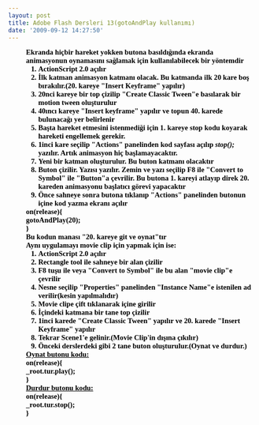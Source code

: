 ```yaml
---
layout: post
title: Adobe Flash Dersleri 13(gotoAndPlay kullanımı)
date: '2009-09-12 14:27:50'
---
```


<p style="font-weight:bold;font-family:Calibri;font-size:11pt;color:black;margin:0 0 0 .375in;">Ekranda hiçbir hareket yokken butona basıldığında ekranda animasyonun oynamasını sağlamak için kullanılabilecek bir yöntemdir</p>
<p style="font-weight:bold;font-family:Calibri;font-size:11pt;color:black;margin:0 0 0 .375in;"></p>

<ol style="margin-left:.375in;direction:ltr;unicode-bidi:embed;margin-top:0;margin-bottom:0;font-family:Calibri;font-size:11pt;font-weight:bold;" type="1">
	<li style="margin-top:0;margin-bottom:0;vertical-align:middle;color:black;"><span style="font-family:Calibri;font-size:11pt;font-weight:bold;">ActionScript      2.0 açılır</span></li>
	<li style="margin-top:0;margin-bottom:0;vertical-align:middle;color:black;"><span style="font-weight:bold;font-family:Calibri;font-size:11pt;">İlk katman animasyon katmanı olacak. Bu katmanda ilk 20 kare boş bırakılır.(20.      kareye "Insert Keyframe" yapılır)</span></li>
	<li style="margin-top:0;margin-bottom:0;vertical-align:middle;color:black;"><span style="font-weight:bold;font-family:Calibri;font-size:11pt;">20nci kareye bir top çizilip "Create Classic Tween"e basılarak      bir motion tween oluşturulur</span></li>
	<li style="margin-top:0;margin-bottom:0;vertical-align:middle;color:black;"><span style="font-weight:bold;font-family:Calibri;font-size:11pt;">40ıncı kareye "Insert keyframe" yapılır ve topun 40.      karede bulunacağı yer belirlenir</span></li>
	<li style="margin-top:0;margin-bottom:0;vertical-align:middle;color:black;"><span style="font-weight:bold;font-family:Calibri;font-size:11pt;">Başta hareket etmesini istenmediği için 1. kareye stop kodu      koyarak hareketi engellemek gerekir.</span></li>
	<li style="margin-top:0;margin-bottom:0;vertical-align:middle;color:black;"><span style="font-weight:bold;font-family:Calibri;font-size:11pt;">1inci kare seçilip "Actions" panelinden kod sayfası açılıp </span><span style="font-weight:bold;font-style:italic;font-family:Calibri;font-size:11pt;">stop();</span><span style="font-weight:bold;font-family:Calibri;font-size:11pt;"> yazılır. Artık animasyon hiç başlamayacaktır.</span></li>
	<li style="margin-top:0;margin-bottom:0;vertical-align:middle;color:black;"><span style="font-weight:bold;font-family:Calibri;font-size:11pt;">Yeni bir katman oluşturulur. Bu buton katmanı olacaktır</span></li>
	<li style="margin-top:0;margin-bottom:0;vertical-align:middle;color:black;"><span style="font-weight:bold;font-family:Calibri;font-size:11pt;">Buton çizilir. Yazısı yazılır. Zemin ve yazı seçilip F8 ile      "Convert to Symbol" ile "Button"a çevrilir. Bu butona      1. kareyi atlayıp direk 20. kareden animasyonu başlatıcı görevi yapacaktır</span></li>
	<li style="margin-top:0;margin-bottom:0;vertical-align:middle;color:black;"><span style="font-weight:bold;font-family:Calibri;font-size:11pt;">Önce sahneye sonra butona tıklanıp "Actions" panelinden      butonun içine kod yazma ekranı açılır</span></li>
</ol>
<p style="font-weight:bold;font-family:Calibri;font-size:11pt;color:black;margin:0 0 0 .375in;">on(release){</p>
<p style="font-weight:bold;font-family:Calibri;font-size:11pt;color:black;margin:0 0 0 .375in;">gotoAndPlay(20);</p>
<p style="font-weight:bold;font-family:Calibri;font-size:11pt;color:black;margin:0 0 0 .375in;">}</p>
<p style="font-weight:bold;font-family:Calibri;font-size:11pt;color:black;margin:0 0 0 .375in;"></p>
<p style="font-weight:bold;font-family:Calibri;font-size:11pt;color:black;margin:0 0 0 .375in;">Bu kodun manası "20. kareye git ve oynat"tır</p>
<p style="font-weight:bold;font-family:Calibri;font-size:11pt;color:black;margin:0 0 0 .375in;"></p>
<p style="font-weight:bold;font-family:Calibri;font-size:11pt;color:black;margin:0 0 0 .375in;"></p>
<p style="font-weight:bold;font-family:Calibri;font-size:11pt;color:black;margin:0 0 0 .375in;"></p>
<p style="font-weight:bold;font-family:Calibri;font-size:11pt;color:black;margin:0 0 0 .375in;">Aynı uygulamayı movie clip için yapmak için ise:</p>
<p style="font-weight:bold;font-family:Calibri;font-size:11pt;color:black;margin:0 0 0 .375in;"></p>

<ol style="margin-left:.375in;direction:ltr;unicode-bidi:embed;margin-top:0;margin-bottom:0;font-family:Calibri;font-size:11pt;font-weight:bold;" type="1">
	<li style="margin-top:0;margin-bottom:0;vertical-align:middle;color:black;"><span style="font-family:Calibri;font-size:11pt;font-weight:bold;">ActionScript      2.0 açılır</span></li>
	<li style="margin-top:0;margin-bottom:0;vertical-align:middle;color:black;"><span style="font-weight:bold;font-family:Calibri;font-size:11pt;">Rectangle tool ile sahneye bir alan çizilir</span></li>
	<li style="margin-top:0;margin-bottom:0;vertical-align:middle;color:black;"><span style="font-weight:bold;font-family:Calibri;font-size:11pt;">F8 tuşu ile veya "Convert to Symbol" ile bu alan      "movie clip"e çevrilir</span></li>
	<li style="margin-top:0;margin-bottom:0;vertical-align:middle;color:black;"><span style="font-weight:bold;font-family:Calibri;font-size:11pt;">Nesne seçilip "Properties" panelinden "Instance      Name"e istenilen ad verilir(kesin yapılmalıdır)</span></li>
	<li style="margin-top:0;margin-bottom:0;vertical-align:middle;color:black;"><span style="font-weight:bold;font-family:Calibri;font-size:11pt;">Movie clipe çift tıklanarak içine girilir</span></li>
	<li style="margin-top:0;margin-bottom:0;vertical-align:middle;color:black;"><span style="font-weight:bold;font-family:Calibri;font-size:11pt;">İçindeki katmana bir tane top çizilir</span></li>
	<li style="margin-top:0;margin-bottom:0;vertical-align:middle;color:black;"><span style="font-weight:bold;font-family:Calibri;font-size:11pt;">1inci karede "Create Classic Tween" yapılır ve 20.      karede "Insert Keyframe" yapılır</span></li>
	<li style="margin-top:0;margin-bottom:0;vertical-align:middle;color:black;"><span style="font-weight:bold;font-family:Calibri;font-size:11pt;">Tekrar Scene1'e gelinir.(Movie Clip'in dışına çıkılır)</span></li>
	<li style="margin-top:0;margin-bottom:0;vertical-align:middle;color:black;"><span style="font-weight:bold;font-family:Calibri;font-size:11pt;">Önceki derslerdeki gibi 2 tane buton oluşturulur.(Oynat ve      durdur.)</span></li>
</ol>
<p style="font-weight:bold;text-decoration:underline;font-family:Calibri;font-size:11pt;color:black;margin:0 0 0 .375in;">Oynat butonu kodu:</p>
<p style="font-weight:bold;font-family:Calibri;font-size:11pt;color:black;margin:0 0 0 .375in;">on(release){</p>
<p style="font-weight:bold;font-family:Calibri;font-size:11pt;color:black;margin:0 0 0 .375in;">_root.tur.play();</p>
<p style="font-weight:bold;font-family:Calibri;font-size:11pt;color:black;margin:0 0 0 .375in;">}</p>
<p style="font-weight:bold;text-decoration:underline;font-family:Calibri;font-size:11pt;color:black;margin:0 0 0 .375in;">Durdur butonu kodu:</p>
<p style="font-weight:bold;font-family:Calibri;font-size:11pt;color:black;margin:0 0 0 .375in;">on(release){</p>
<p style="font-weight:bold;font-family:Calibri;font-size:11pt;color:black;margin:0 0 0 .375in;">_root.tur.stop();</p>
<p style="font-weight:bold;font-family:Calibri;font-size:11pt;color:black;margin:0 0 0 .375in;">}</p>